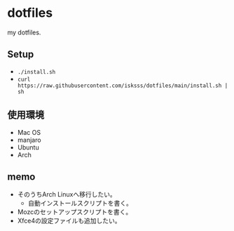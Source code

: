 # dotfiles

my dotfiles.  

## Setup

- `./install.sh`
- `curl https://raw.githubusercontent.com/isksss/dotfiles/main/install.sh | sh`

## 使用環境
- Mac OS
- manjaro
- Ubuntu
- Arch

## memo
- そのうちArch Linuxへ移行したい。
  - 自動インストールスクリプトを書く。
- Mozcのセットアップスクリプトを書く。
- Xfce4の設定ファイルも追加したい。
